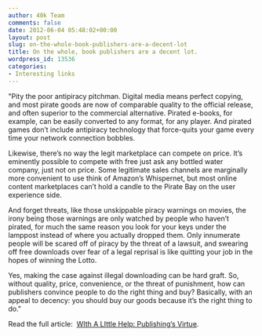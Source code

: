 ```yaml
---
author: 40k Team
comments: false
date: 2012-06-04 05:48:02+00:00
layout: post
slug: on-the-whole-book-publishers-are-a-decent-lot
title: On the whole, book publishers are a decent lot.
wordpress_id: 13536
categories:
- Interesting links
---
```


"Pity the poor antipiracy pitchman. Digital media means perfect copying, and most pirate goods are now of comparable quality to the official release, and often superior to the commercial alternative. Pirated e-books, for example, can be easily converted to any format, for any player. And pirated games don’t include antipiracy technology that force-quits your game every time your network connection bobbles.

Likewise, there’s no way the legit marketplace can compete on price. It’s eminently possible to compete with free just ask any bottled water company, just not on price. Some legitimate sales channels are marginally more convenient to use think of Amazon’s Whispernet, but most online content marketplaces can’t hold a candle to the Pirate Bay on the user experience side.

And forget threats, like those unskippable piracy warnings on movies, the irony being those warnings are only watched by people who haven’t pirated, for much the same reason you look for your keys under the lamppost instead of where you actually dropped them. Only innumerate people will be scared off of piracy by the threat of a lawsuit, and swearing off free downloads over fear of a legal reprisal is like quitting your job in the hopes of winning the Lotto.

Yes, making the case against illegal downloading can be hard graft. So, without quality, price, convenience, or the threat of punishment, how can publishers convince people to do the right thing and buy? Basically, with an appeal to decency: you should buy our goods because it’s the right thing to do."

Read the full article:  [WIth A LIttle Help: Publishing’s Virtue](http://www.publishersweekly.com/pw/by-topic/columns-and-blogs/cory-doctorow/article/52199-publishing--s-virtue.html).
